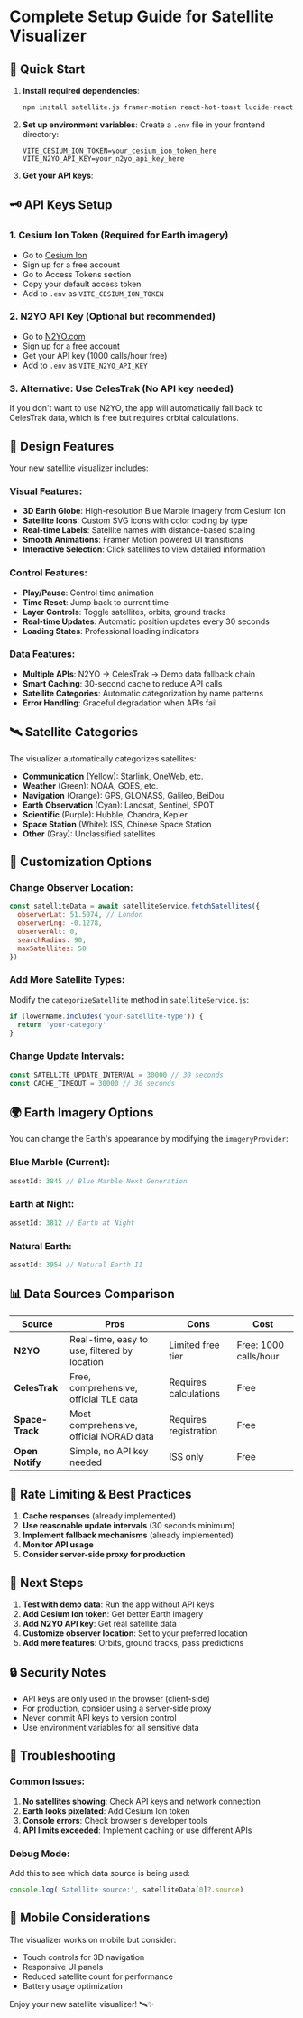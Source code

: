 # Complete Setup Guide for Satellite Visualizer

## 🚀 Quick Start

1. **Install required dependencies**:
   ```bash
   npm install satellite.js framer-motion react-hot-toast lucide-react
   ```

2. **Set up environment variables**:
   Create a `.env` file in your frontend directory:
   ```env
   VITE_CESIUM_ION_TOKEN=your_cesium_ion_token_here
   VITE_N2YO_API_KEY=your_n2yo_api_key_here
   ```

3. **Get your API keys**:

## 🗝️ API Keys Setup

### 1. Cesium Ion Token (Required for Earth imagery)
- Go to [Cesium Ion](https://cesium.com/ion/)
- Sign up for a free account
- Go to Access Tokens section
- Copy your default access token
- Add to `.env` as `VITE_CESIUM_ION_TOKEN`

### 2. N2YO API Key (Optional but recommended)
- Go to [N2YO.com](https://www.n2yo.com/api/)
- Sign up for a free account
- Get your API key (1000 calls/hour free)
- Add to `.env` as `VITE_N2YO_API_KEY`

### 3. Alternative: Use CelesTrak (No API key needed)
If you don't want to use N2YO, the app will automatically fall back to CelesTrak data, which is free but requires orbital calculations.

## 🎨 Design Features

Your new satellite visualizer includes:

### Visual Features:
- **3D Earth Globe**: High-resolution Blue Marble imagery from Cesium Ion
- **Satellite Icons**: Custom SVG icons with color coding by type
- **Real-time Labels**: Satellite names with distance-based scaling
- **Smooth Animations**: Framer Motion powered UI transitions
- **Interactive Selection**: Click satellites to view detailed information

### Control Features:
- **Play/Pause**: Control time animation
- **Time Reset**: Jump back to current time
- **Layer Controls**: Toggle satellites, orbits, ground tracks
- **Real-time Updates**: Automatic position updates every 30 seconds
- **Loading States**: Professional loading indicators

### Data Features:
- **Multiple APIs**: N2YO → CelesTrak → Demo data fallback chain
- **Smart Caching**: 30-second cache to reduce API calls
- **Satellite Categories**: Automatic categorization by name patterns
- **Error Handling**: Graceful degradation when APIs fail

## 🛰️ Satellite Categories

The visualizer automatically categorizes satellites:

- **Communication** (Yellow): Starlink, OneWeb, etc.
- **Weather** (Green): NOAA, GOES, etc.
- **Navigation** (Orange): GPS, GLONASS, Galileo, BeiDou
- **Earth Observation** (Cyan): Landsat, Sentinel, SPOT
- **Scientific** (Purple): Hubble, Chandra, Kepler
- **Space Station** (White): ISS, Chinese Space Station
- **Other** (Gray): Unclassified satellites

## 🔧 Customization Options

### Change Observer Location:
```javascript
const satelliteData = await satelliteService.fetchSatellites({
  observerLat: 51.5074, // London
  observerLng: -0.1278,
  observerAlt: 0,
  searchRadius: 90,
  maxSatellites: 50
})
```

### Add More Satellite Types:
Modify the `categorizeSatellite` method in `satelliteService.js`:
```javascript
if (lowerName.includes('your-satellite-type')) {
  return 'your-category'
}
```

### Change Update Intervals:
```javascript
const SATELLITE_UPDATE_INTERVAL = 30000 // 30 seconds
const CACHE_TIMEOUT = 30000 // 30 seconds
```

## 🌍 Earth Imagery Options

You can change the Earth's appearance by modifying the `imageryProvider`:

### Blue Marble (Current):
```javascript
assetId: 3845 // Blue Marble Next Generation
```

### Earth at Night:
```javascript
assetId: 3812 // Earth at Night
```

### Natural Earth:
```javascript
assetId: 3954 // Natural Earth II
```

## 📊 Data Sources Comparison

| Source | Pros | Cons | Cost |
|--------|------|------|------|
| **N2YO** | Real-time, easy to use, filtered by location | Limited free tier | Free: 1000 calls/hour |
| **CelesTrak** | Free, comprehensive, official TLE data | Requires calculations | Free |
| **Space-Track** | Most comprehensive, official NORAD data | Requires registration | Free |
| **Open Notify** | Simple, no API key needed | ISS only | Free |

## 🚨 Rate Limiting & Best Practices

1. **Cache responses** (already implemented)
2. **Use reasonable update intervals** (30 seconds minimum)
3. **Implement fallback mechanisms** (already implemented)
4. **Monitor API usage**
5. **Consider server-side proxy for production**

## 🎯 Next Steps

1. **Test with demo data**: Run the app without API keys
2. **Add Cesium Ion token**: Get better Earth imagery
3. **Add N2YO API key**: Get real satellite data
4. **Customize observer location**: Set to your preferred location
5. **Add more features**: Orbits, ground tracks, pass predictions

## 🔒 Security Notes

- API keys are only used in the browser (client-side)
- For production, consider using a server-side proxy
- Never commit API keys to version control
- Use environment variables for all sensitive data

## 🐛 Troubleshooting

### Common Issues:

1. **No satellites showing**: Check API keys and network connection
2. **Earth looks pixelated**: Add Cesium Ion token
3. **Console errors**: Check browser's developer tools
4. **API limits exceeded**: Implement caching or use different APIs

### Debug Mode:
Add this to see which data source is being used:
```javascript
console.log('Satellite source:', satelliteData[0]?.source)
```

## 📱 Mobile Considerations

The visualizer works on mobile but consider:
- Touch controls for 3D navigation
- Responsive UI panels
- Reduced satellite count for performance
- Battery usage optimization

Enjoy your new satellite visualizer! 🛰️✨